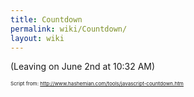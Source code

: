 ```yaml
---
title: Countdown
permalink: wiki/Countdown/
layout: wiki
---
```


<big><big>

<html>
<script language="JavaScript">
TargetDate = “06/02/2011 10:32 AM”; BackColor = “white”; ForeColor =
“\#330066”; CountActive = true; CountStepper = -1; LeadingZero = false;
//DisplayFormat = “Oh shoot! %%D%% days, %%H%% Hours, %%M%% Minutes
until Trick moves to China!”; DisplayFormat = “Oh shoot! %%D%% days and
%%H%% hours until Trick moves to China!”; FinishMessage = “I'm off to
China!”;

</script>
<script language="JavaScript" src="http://scripts.hashemian.com/js/countdown.js">
</script>
</html>
</big></big>

(Leaving on June 2nd at 10:32 AM)

<small><small><small>Script from:
<http://www.hashemian.com/tools/javascript-countdown.htm></small></small></small>
